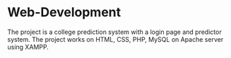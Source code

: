 # Web-Development
The project is a college prediction system with a login page and predictor system. The project works on HTML, CSS, PHP, MySQL on Apache server using XAMPP.
